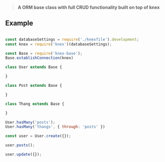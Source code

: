 > **A ORM base class with full CRUD functionality built on top of knex**

## Example

```js

const databaseSettings = require('./knexfile').development;
const knex = require('knex')(databaseSettings);

const Base = require('knex-base');
Base.establishConnection(knex)

class User extends Base {

}

class Post extends Base {

}

class Thang extends Base {

}

User.hasMany('posts');
User.hasMany('thangs', { through: 'posts' })

const user = User.create({});

user.posts();

user.update({});
```